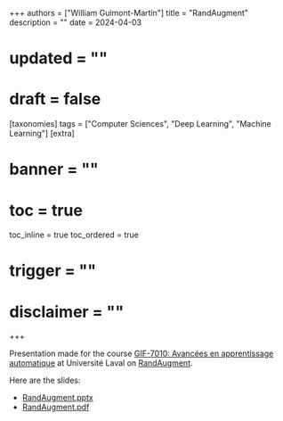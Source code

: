 +++
authors = ["William Guimont-Martin"]
title = "RandAugment"
description = ""
date = 2024-04-03
# updated = ""
# draft = false
[taxonomies]
tags = ["Computer Sciences", "Deep Learning", "Machine Learning"]
[extra]
# banner = ""
# toc = true
toc_inline = true
toc_ordered = true
# trigger = ""
# disclaimer = ""
+++

Presentation made for the course <a class="external" href="https://www.ulaval.ca/etudes/cours/gif-7010-avancees-en-apprentissage-automatique" target="_blank">GIF-7010: Avancées en apprentissage automatique</a> at Université Laval on <a class="external" href="https://arxiv.org/abs/1909.13719" target="_blank">RandAugment</a>.

Here are the slides:
- [RandAugment.pptx](RandAugment.pptx)
- [RandAugment.pdf](RandAugment.pdf)
